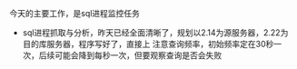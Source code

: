 今天的主要工作，是sql进程监控任务

* sql进程抓取与分析，昨天已经全面清晰了，规划以2.14为源服务器，2.22为目的库服务器，程序写好了，直接上
注意查询频率，初始频率定在30秒一次，后续可能会降到每秒一次，但要观察查询是否会失败